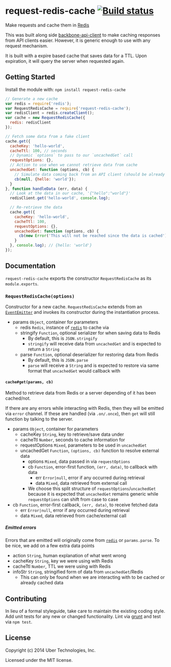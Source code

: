 # request-redis-cache [![Build status](https://travis-ci.org/uber/request-redis-cache.png?branch=master)](https://travis-ci.org/uber/request-redis-cache)

Make requests and cache them in [Redis][]

This was built along side [backbone-api-client][] to make caching responses from API clients easier. However, it is generic enough to use with any request mechanism.

It is built with a expire based cache that saves data for a TTL. Upon expiration, it will query the server when requested again.

[Redis]: http://redis.io/
[backbone-api-client]: https://github.com/uber/backbone-api-client

## Getting Started
Install the module with: `npm install request-redis-cache`

```js
// Generate a new cache
var redis = require('redis');
var RequestRedisCache = require('request-redis-cache');
var redisClient = redis.createClient();
var cache = new RequestRedisCache({
  redis: redisClient
});

// Fetch some data from a fake client
cache.get({
  cacheKey: 'hello-world',
  cacheTtl: 100, // seconds
  // Dynamic `options` to pass to our `uncachedGet` call
  requestOptions: {},
  // Action to use when we cannot retrieve data from cache
  uncachedGet: function (options, cb) {
    // Simulate data coming back from an API client (should be already parsed)
    cb(null, {hello: 'world'});
  }
}, function handleData (err, data) {
  // Look at the data in our cache, '{"hello":"world"}'
  redisClient.get('hello-world', console.log);

  // Re-retrieve the data
  cache.get({
    cacheKey: 'hello-world',
    cacheTtl: 100,
    requestOptions: {},
    uncachedGet: function (options, cb) {
      cb(new Error('This will not be reached since the data is cached'));
    }
  }, console.log); // {hello: 'world'}
});
```

## Documentation
`request-redis-cache` exports the constructor `RequestRedisCache` as its `module.exports`.

### `RequestRedisCache(options)`
Constructor for a new cache. `RequestRedisCache` extends from an [`EventEmitter`][] and invokes its constructor during the instantiation process.

[`EventEmitter`]: http://nodejs.org/api/events.html

- params `Object`, container for parameters
    - redis `Redis`, instance of [`redis`][] to cache via
    - stringify `Function`, optional serializer for when saving data to Redis
        - By default, this is `JSON.stringify`
        - `stringify` will receive data from `uncachedGet` and is expected to return a `String`
    - parse `Function`, optional deserializer for restoring data from Redis
        - By default, this is `JSON.parse`
        - `parse` will receive a `String` and is expected to restore via same format that `uncachedGet` would callback with

[`redis`]: https://github.com/mranney/node_redis

#### `cache#get(params, cb)`
Method to retrieve data from Redis or a server depending of it has been cached/not.

If there are any errors while interacting with Redis, then they will be emitted via `error` channel. If these are handled (via `.on/.once`), then `get` will still function by talking to the server.

- params `Object`, container for parameters
    - cacheKey `String`, key to retrieve/save data under
    - cacheTtl `Number`, seconds to cache information for
    - requestOptions `Mixed`, parameters to be used in `uncachedGet`
    - uncachedGet `Function`, `(options, cb)` function to resolve external data
        - options `Mixed`, data passed in via `requestOptions`
        - cb `Function`, error-first function, `(err, data)`, to callback with data
            - err `Error|null`, error if any occurred during retrieval
            - data `Mixed`, data retrieved from external call
        - We choose this split structure of `requestOptions`/`uncachedGet` because it is expected that `uncachedGet` remains generic while `requestOptions` can shift from case to case
- cb `Function`, error-first callback, `(err, data)`, to receive fetched data
    - err `Error|null`, error if any occurred during retrieval
    - data `Mixed`, data retrieved from cache/external call

##### Emitted errors
Errors that are emitted will originally come from [`redis`][] or `params.parse`. To be nice, we add on a few extra data points

- action `String`, human explanation of what went wrong
- cacheKey `String`, key we were using with Redis
- cacheTtl `Number`, TTL we were using with Redis
- infoStr `String`, stringified form of data from `uncachedGet`/Redis
    - This can only be found when we are interacting with to be cached or already cached data

## Contributing
In lieu of a formal styleguide, take care to maintain the existing coding style. Add unit tests for any new or changed functionality. Lint via [grunt](https://github.com/gruntjs/grunt) and test via `npm test`.

## License
Copyright (c) 2014 Uber Technologies, Inc.

Licensed under the MIT license.
